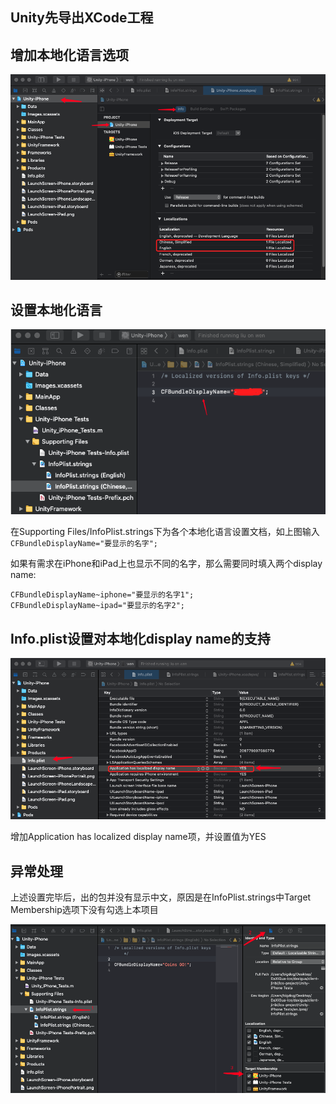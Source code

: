 ## Unity先导出XCode工程
## 增加本地化语言选项
![](https://raw.githubusercontent.com/iningwei/SelfPictureHost/master/Blog/20210208171121.png)
## 设置本地化语言
![](https://raw.githubusercontent.com/iningwei/SelfPictureHost/master/Blog/20210208171229.png)

在Supporting Files/InfoPlist.strings下为各个本地化语言设置文档，如上图输入``CFBundleDisplayName="要显示的名字";``

如果有需求在iPhone和iPad上也显示不同的名字，那么需要同时填入两个display name:
```
CFBundleDisplayName~iphone="要显示的名字1";
CFBundleDisplayName~ipad="要显示的名字2";
```
## Info.plist设置对本地化display name的支持
![](https://raw.githubusercontent.com/iningwei/SelfPictureHost/master/Blog/20210208171425.png)

增加Application has localized display name项，并设置值为YES

## 异常处理
上述设置完毕后，出的包并没有显示中文，原因是在InfoPlist.strings中Target Membership选项下没有勾选上本项目

![](https://raw.githubusercontent.com/iningwei/SelfPictureHost/master/Blog/20210208172013.png)
